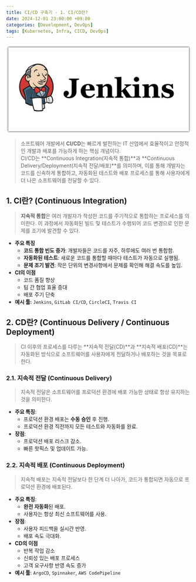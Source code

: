 ```yaml
---
title: CI/CD 구축기 - 1. CI/CD란?
date: 2024-12-01 23:00:00 +09:00
categories: [Development, DevOps]
tags: [Kubernetes, Infra, CICD, DevOps]
---
```


![1](assets\post_imgs\2024-12-01-what_is_cicd\1.png)

> 소프트웨어 개발에서 **CI/CD**는 빠르게 발전하는 IT 산업에서 효율적이고 안정적인 개발과 배포를 가능하게 하는 핵심 개념이다.  
> CI/CD는 **Continuous Integration(지속적 통합)**과 **Continuous Delivery/Deployment(지속적 전달/배포)**를 의미하며, 이를 통해 개발자는 코드를 신속하게 통합하고, 자동화된 테스트와 배포 프로세스를 통해 사용자에게 더 나은 소프트웨어를 전달할 수 있다.

## **1. CI란? (Continuous Integration)**

> **지속적 통합**은 여러 개발자가 작성한 코드를 주기적으로 통합하는 프로세스를 의미한다. 이 과정에서 자동화된 빌드 및 테스트가 수행되어 코드 변경으로 인한 문제를 조기에 발견할 수 있다.

- **주요 특징**
  - **코드 통합 빈도 증가**: 개발자들은 코드를 자주, 하루에도 여러 번 통합함.
  - **자동화된 테스트**: 새로운 코드를 통합할 때마다 테스트가 자동으로 실행됨.
  - **문제 조기 발견**: 작은 단위의 변경사항에서 문제를 확인해 해결 속도를 높임.
- **CI의 이점**
  - 코드 품질 향상
  - 팀 간 협업 효율 증대
  - 배포 주기 단축
- **예시 툴**: `Jenkins`, `GitLab CI/CD`, `CircleCI`, `Travis CI`

## **2. CD란? (Continuous Delivery / Continuous Deployment)**

> CI 이후의 프로세스를 다루는 **지속적 전달(CD)**과 **지속적 배포(CD)**는 자동화된 방식으로 소프트웨어를 사용자에게 전달하거나 배포하는 것을 목표로 한다.

### **2.1. 지속적 전달 (Continuous Delivery)**

> 지속적 전달은 소프트웨어를 프로덕션 환경에 배포 가능한 상태로 항상 유지하는 것을 의미한다.

- **주요 특징**:
  - 프로덕션 환경 배포는 **수동 승인** 후 진행.
  - 프로덕션 환경 직전까지 모든 테스트와 자동화를 완료.
- **장점**:
  - 프로덕션 배포 리스크 감소.
  - 빠른 핫픽스 및 업데이트 가능.

### **2.2. 지속적 배포 (Continuous Deployment)**

> 지속적 배포는 지속적 전달보다 한 단계 더 나아가, 코드가 통합되면 자동으로 프로덕션 환경에 배포된다.

- **주요 특징**:
  - **완전 자동화**된 배포.
  - 사용자는 항상 최신 소프트웨어를 사용.
- **장점**:
  - 사용자 피드백을 실시간 반영.
  - 배포 속도 극대화.
- **CD의 이점**
  - 반복 작업 감소
  - 신뢰성 있는 배포 프로세스
  - 고객 요구사항 반영 속도 증가
- **예시 툴**: `ArgoCD`, `Spinnaker`, `AWS CodePipeline`
